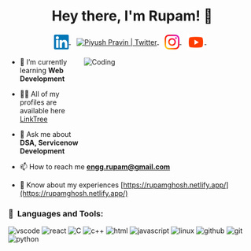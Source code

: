 <h1 align="center">Hey there, I'm Rupam! 👋</h1>
<p align="center">
<a href="https://www.linkedin.com/in/grupam" target="_blank">
  <img align="center" alt="Rupam Ghosh | Linkedin" width="30px" src="https://github.com/GhoshRupam/GhoshRupam/blob/main/Linkedin.svg" />
</a>&nbsp;&nbsp;
<a href="https://twitter.com/RupamGh22481498" target="_blank">
    <img align="center" alt="Piyush Pravin | Twitter" width="30px" src="https://github.com/piyushP7pravin/piyushP7pravin/blob/master/Twitter.svg" />
  </a>&nbsp;&nbsp;
<a href="https://www.instagram.com/rupam1.0" target="_blank">
    <img align="center" alt="Piyush Pravin | Instagram" width="30px" src="https://github.com/GhoshRupam/GhoshRupam/blob/main/Instagram.svg"  />
  </a>&nbsp;&nbsp;
<a href="https://www.youtube.com/channel/UCVz_lDISBaYDUJwm8ze5R1g" target="_blank">
    <img align="center" alt="Piyush Pravin | Instagram" width="35px" src="https://github.com/GhoshRupam/GhoshRupam/blob/main/icons8-youtube.svg" />
  </a>&nbsp;&nbsp;
</p>
<img align="right" alt="Coding" height = "200" width="350" src="https://cdn.dribbble.com/users/1162077/screenshots/3848914/programmer.gif">

- 🌱 I’m currently learning **Web Development**

- 👨‍💻 All of my profiles are available here <a href="https://linktr.ee/rupam_ghosh" target="_blank"> LinkTree </a>

- 💬 Ask me about **DSA, Servicenow Development**

- 📫 How to reach me **engg.rupam@gmail.com**

- 📄 Know about my experiences [https://rupamghosh.netlify.app/](https://rupamghosh.netlify.app/)

<h3 align="left">🚀 &nbsp;Languages and Tools:</h3>
<p align="left">
<img src="https://cdn.jsdelivr.net/gh/devicons/devicon/icons/vscode/vscode-original.svg" alt="vscode" width="30" height="30"/>
<img src="https://cdn.jsdelivr.net/gh/devicons/devicon/icons/react/react-original.svg" alt="react" width="40" height="30"/>
<img src="https://cdn.jsdelivr.net/gh/devicons/devicon/icons/c/c-original.svg" alt="C" width="30" height="30"/>
<img src="https://cdn.jsdelivr.net/gh/devicons/devicon/icons/cplusplus/cplusplus-original.svg" alt="c++" width="30" height="30"/>
<img src="https://cdn.jsdelivr.net/gh/devicons/devicon/icons/html5/html5-original.svg" alt="html" alt="html"  width="30" height="30"/>
<img src="https://cdn.jsdelivr.net/gh/devicons/devicon/icons/javascript/javascript-original.svg"  alt="javascript" width="30" height="30"/>
<img src="https://cdn.jsdelivr.net/gh/devicons/devicon/icons/linux/linux-original.svg" alt="linux"  width="30" height="30"/>
<img src="https://cdn.jsdelivr.net/gh/devicons/devicon/icons/github/github-original.svg" alt="github"  width="30" height="30"/>
<img src="https://cdn.jsdelivr.net/gh/devicons/devicon/icons/git/git-original.svg" alt="git" width="30" height="30"/>
<img src="https://cdn.jsdelivr.net/gh/devicons/devicon/icons/python/python-original.svg" alt="python" width="30" height="30" />
</p>
